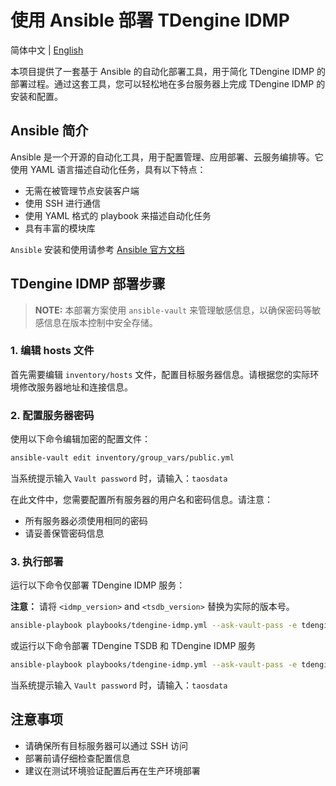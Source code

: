 # 使用 Ansible 部署 TDengine IDMP

简体中文 | [English](README.md)

本项目提供了一套基于 Ansible 的自动化部署工具，用于简化 TDengine IDMP 的部署过程。通过这套工具，您可以轻松地在多台服务器上完成 TDengine IDMP 的安装和配置。

## Ansible 简介

Ansible 是一个开源的自动化工具，用于配置管理、应用部署、云服务编排等。它使用 YAML 语言描述自动化任务，具有以下特点：

- 无需在被管理节点安装客户端
- 使用 SSH 进行通信
- 使用 YAML 格式的 playbook 来描述自动化任务
- 具有丰富的模块库

`Ansible` 安装和使用请参考 [Ansible 官方文档](https://docs.ansible.com/ansible/latest/getting_started/index.html)

## TDengine IDMP 部署步骤

> **NOTE:**
> 本部署方案使用 `ansible-vault` 来管理敏感信息，以确保密码等敏感信息在版本控制中安全存储。

### 1. 编辑 hosts 文件

首先需要编辑 `inventory/hosts` 文件，配置目标服务器信息。请根据您的实际环境修改服务器地址和连接信息。

### 2. 配置服务器密码

使用以下命令编辑加密的配置文件：

```bash
ansible-vault edit inventory/group_vars/public.yml
```

当系统提示输入 `Vault password` 时，请输入：`taosdata`

在此文件中，您需要配置所有服务器的用户名和密码信息。请注意：
- 所有服务器必须使用相同的密码
- 请妥善保管密码信息

### 3. 执行部署

运行以下命令仅部署 TDengine IDMP 服务：

**注意：** 请将 `<idmp_version>` and `<tsdb_version>` 替换为实际的版本号。

```bash
ansible-playbook playbooks/tdengine-idmp.yml --ask-vault-pass -e tdengine_idmp_version=<idmp_version>
```

或运行以下命令部署 TDengine TSDB 和 TDengine IDMP 服务

```bash
ansible-playbook playbooks/tdengine-idmp.yml --ask-vault-pass -e tdengine_idmp_version=<idmp_version> -e deploy_tdengine=true -e tdengine_version=<tsdb_version>
```

当系统提示输入 `Vault password` 时，请输入：`taosdata`

## 注意事项

- 请确保所有目标服务器可以通过 SSH 访问
- 部署前请仔细检查配置信息
- 建议在测试环境验证配置后再在生产环境部署